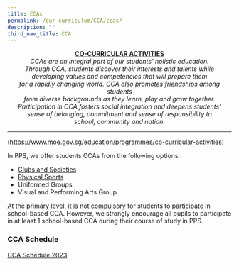 ```yaml
---
title: CCAs
permalink: /our-curriculum/CCA/ccas/
description: ""
third_nav_title: CCA
---
```

<center><b><u>CO-CURRICULAR ACTIVITIES</u></b></center>

<center><i>CCAs are an integral part of our students’ holistic education. <br>Through CCA, students discover their interests and talents while<br>developing values and competencies that will prepare them <br>for a rapidly changing world. CCA also promotes friendships among students <br>from diverse backgrounds as they learn, play and grow together. <br>Participation in CCA fosters social integration and deepens students’ <br>sense of belonging, commitment and sense of responsibility to<br>school, community and nation.</i></center>


------

(https://www.moe.gov.sg/education/programmes/co-curricular-activities)      


In PPS, we offer students CCAs from the following options:

*   [Clubs and Societies](/CCA/club-and-societies)
*   [Physical Sports](/cca/Physical-Sports/health-and-fitness-club/)
*   Uniformed Groups
*   Visual and Performing Arts Group


At the primary level, it is not compulsory for students to participate in school-based CCA. However, we strongly encourage all pupils to participate in at least 1 school-based CCA during their course of study in PPS.

### CCA Schedule

[CCA Schedule 2023](/files/CCA%20Schedule%202023.pdf)